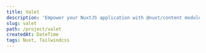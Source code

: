 ```yaml
---
title: Valet
description: 'Empower your NuxtJS application with @nuxt/content module: write in a content/ directory and fetch your Markdown, JSON, YAML and CSV files through a MongoDB like API, acting as a Git-based Headless CMS.'
slug: valet
path: /project/valet
createdAt: DateTime
tags: Nuxt, Tailwindcss
---
```

